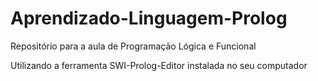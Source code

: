 # Aprendizado-Linguagem-Prolog

Repositório para a aula de Programação Lógica e Funcional

Utilizando a ferramenta SWI-Prolog-Editor instalada no seu computador

